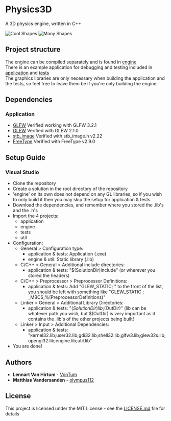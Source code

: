 # Physics3D
A 3D physics engine, written in C++

![Cool Shapes](https://i.imgur.com/neeHoJh.png)
![Many Shapes](https://i.imgur.com/h62AI58.jpg)

## Project structure
The engine can be compiled separately and is found in [engine](/engine)  
There is an example application for debugging and testing included in [application](/application) and [tests](/tests)  
The graphics libraries are only necessary when building the application and the tests, so feel free to leave them be if you're only building the engine. 

## Dependencies
### Application
- [GLFW](https://www.glfw.org/) Verified working with GLFW 3.2.1  
- [GLEW](http://glew.sourceforge.net/) Verified with GLEW 2.1.0
- [stb_image](https://github.com/nothings/stb) Verified with stb_image.h v2.22
- [FreeType](https://www.freetype.org/) Verified with FreeType v2.9.0

## Setup Guide
### Visual Studio
- Clone the repository
- Create a solution in the root directory of the repository
- 'engine' on its own does not depend on any GL libraries, so if you wish to only build it then you may skip the setup for application & tests.
- Download the dependencies, and remember where you stored the .lib's and the .h's
- Import the 4 projects:
  - application
  - engine
  - tests
  - util
- Configuration:
  - General > Configuration type: 
    - application & tests: Application (.exe)
    - engine & util: Static library (.lib)
  - C/C++ > General > Additional include directories:
    - application & tests: "$(SolutionDir)include" (or wherever you stored the headers)
  - C/C++ > Preprocessor > Preprocessor Definitions:
    - application & tests: Add "GLEW_STATIC; " to the front of the list, you should be left with something like "GLEW_STATIC ; _MBCS;%(PreprocessorDefinitions)"
  - Linker > General > Additional Library Directories:
    - application & tests: "$(SolutionDir)lib;$(OutDir)" (lib can be whatever path you wish, but $(OutDir) is very important as it contains the .lib's of the other projects being built!
  - Linker > Input > Additional Dependencies:
    - application & tests: "kernel32.lib;user32.lib;gdi32.lib;shell32.lib;glfw3.lib;glew32s.lib;opengl32.lib;engine.lib;util.lib"
- You are done!

## Authors
* **Lennart Van Hirtum** - [VonTum](https://github.com/VonTum)
* **Matthias Vandersanden** - [olympus112](https://github.com/olympus112)

## License
This project is licensed under the MIT License - see the [LICENSE.md](LICENSE.md) file for details
